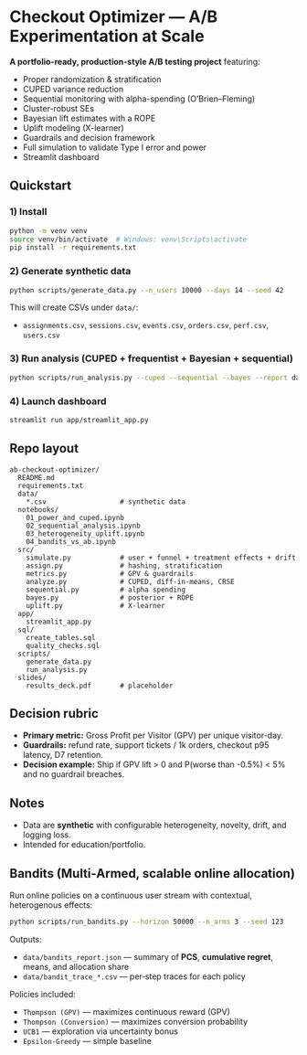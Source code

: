 # Checkout Optimizer — A/B Experimentation at Scale

**A portfolio-ready, production-style A/B testing project** featuring:
- Proper randomization & stratification
- CUPED variance reduction
- Sequential monitoring with alpha-spending (O’Brien–Fleming)
- Cluster-robust SEs
- Bayesian lift estimates with a ROPE
- Uplift modeling (X-learner)
- Guardrails and decision framework
- Full simulation to validate Type I error and power
- Streamlit dashboard

## Quickstart

### 1) Install
```bash
python -m venv venv
source venv/bin/activate  # Windows: venv\Scripts\activate
pip install -r requirements.txt
```

### 2) Generate synthetic data
```bash
python scripts/generate_data.py --n_users 10000 --days 14 --seed 42
```

This will create CSVs under `data/`:
- `assignments.csv`, `sessions.csv`, `events.csv`, `orders.csv`, `perf.csv`, `users.csv`

### 3) Run analysis (CUPED + frequentist + Bayesian + sequential)
```bash
python scripts/run_analysis.py --cuped --sequential --bayes --report data/report.json
```

### 4) Launch dashboard
```bash
streamlit run app/streamlit_app.py
```

## Repo layout

```
ab-checkout-optimizer/
  README.md
  requirements.txt
  data/
    *.csv                  # synthetic data
  notebooks/
    01_power_and_cuped.ipynb
    02_sequential_analysis.ipynb
    03_heterogeneity_uplift.ipynb
    04_bandits_vs_ab.ipynb
  src/
    simulate.py            # user + funnel + treatment effects + drift
    assign.py              # hashing, stratification
    metrics.py             # GPV & guardrails
    analyze.py             # CUPED, diff-in-means, CRSE
    sequential.py          # alpha spending
    bayes.py               # posterior + ROPE
    uplift.py              # X-learner
  app/
    streamlit_app.py
  sql/
    create_tables.sql
    quality_checks.sql
  scripts/
    generate_data.py
    run_analysis.py
  slides/
    results_deck.pdf       # placeholder
```

## Decision rubric
- **Primary metric:** Gross Profit per Visitor (GPV) per unique visitor-day.
- **Guardrails:** refund rate, support tickets / 1k orders, checkout p95 latency, D7 retention.
- **Decision example:** Ship if GPV lift > 0 and P(worse than -0.5%) < 5% and no guardrail breaches.

## Notes
- Data are **synthetic** with configurable heterogeneity, novelty, drift, and logging loss.
- Intended for education/portfolio.


## Bandits (Multi‑Armed, scalable online allocation)

Run online policies on a continuous user stream with contextual, heterogenous effects:

```bash
python scripts/run_bandits.py --horizon 50000 --n_arms 3 --seed 123
```

Outputs:
- `data/bandits_report.json` — summary of **PCS**, **cumulative regret**, means, and allocation share
- `data/bandit_trace_*.csv` — per‑step traces for each policy

Policies included:
- `Thompson (GPV)` — maximizes continuous reward (GPV)
- `Thompson (Conversion)` — maximizes conversion probability
- `UCB1` — exploration via uncertainty bonus
- `Epsilon‑Greedy` — simple baseline
